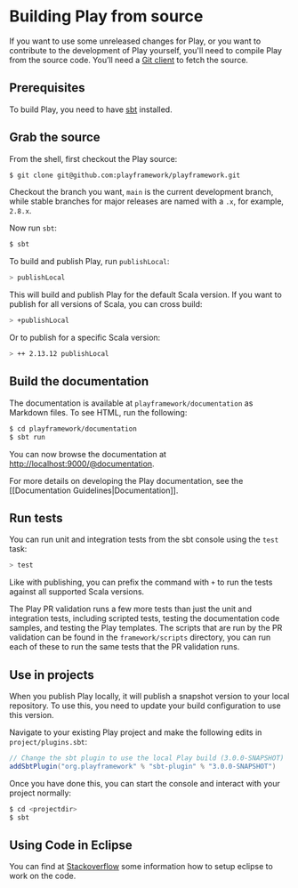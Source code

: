 <!--- Copyright (C) from 2022 The Play Framework Contributors <https://github.com/playframework>, 2011-2021 Lightbend Inc. <https://www.lightbend.com> -->

# Building Play from source

If you want to use some unreleased changes for Play, or you want to contribute to the development of Play yourself, you'll need to compile Play from the source code. You’ll need a [Git client](https://git-scm.com/) to fetch the source.

## Prerequisites

To build Play, you need to have [sbt](https://www.scala-sbt.org/) installed.

## Grab the source

From the shell, first checkout the Play source:

```bash
$ git clone git@github.com:playframework/playframework.git
```

Checkout the branch you want, `main` is the current development branch, while stable branches for major releases are named with a `.x`, for example, `2.8.x`.

Now run `sbt`:

```bash
$ sbt
```

To build and publish Play, run `publishLocal`:

```bash
> publishLocal
```

This will build and publish Play for the default Scala version. If you want to publish for all versions of Scala, you can cross build:

```bash
> +publishLocal
```

Or to publish for a specific Scala version:

```bash
> ++ 2.13.12 publishLocal
```

## Build the documentation

The documentation is available at `playframework/documentation` as Markdown files. To see HTML, run the following:

```bash
$ cd playframework/documentation
$ sbt run
```

You can now browse the documentation at <http://localhost:9000/@documentation>.

For more details on developing the Play documentation, see the [[Documentation Guidelines|Documentation]].

## Run tests

You can run unit and integration tests from the sbt console using the `test` task:

```bash
> test
```

Like with publishing, you can prefix the command with `+` to run the tests against all supported Scala versions.

The Play PR validation runs a few more tests than just the unit and integration tests, including scripted tests, testing the documentation code samples, and testing the Play templates.  The scripts that are run by the PR validation can be found in the `framework/scripts` directory, you can run each of these to run the same tests that the PR validation runs.

## Use in projects

When you publish Play locally, it will publish a snapshot version to your local repository.  To use this, you need to update your build configuration to use this version.

Navigate to your existing Play project and make the following edits in `project/plugins.sbt`:

```scala
// Change the sbt plugin to use the local Play build (3.0.0-SNAPSHOT)
addSbtPlugin("org.playframework" % "sbt-plugin" % "3.0.0-SNAPSHOT")
```

Once you have done this, you can start the console and interact with your project normally:

```bash
$ cd <projectdir>
$ sbt
```

## Using Code in Eclipse

You can find at [Stackoverflow](https://stackoverflow.com/questions/10053201/how-to-setup-eclipse-ide-work-on-the-playframework-2-0/10055419#10055419) some information how to setup eclipse to work on the code.
